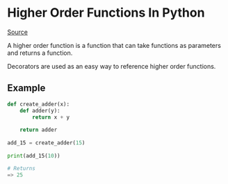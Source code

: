 # Higher Order Functions In Python

[Source](https://www.geeksforgeeks.org/higher-order-functions-in-python/)

A higher order function is a function that can take functions as parameters and returns a function.

Decorators are used as an easy way to reference higher order functions.

## Example

```python
def create_adder(x): 
    def adder(y): 
        return x + y 
    
    return adder 
    
add_15 = create_adder(15) 
    
print(add_15(10))

# Returns
=> 25
```

